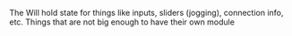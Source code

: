 The Will hold state for things like inputs, sliders (jogging), connection info, etc.
Things that are not big enough to have their own module
